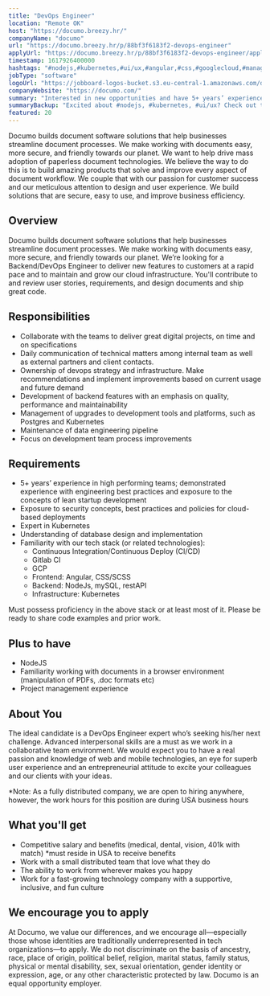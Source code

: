 ```yaml
---
title: "DevOps Engineer"
location: "Remote OK"
host: "https://documo.breezy.hr/"
companyName: "documo"
url: "https://documo.breezy.hr/p/88bf3f6183f2-devops-engineer"
applyUrl: "https://documo.breezy.hr/p/88bf3f6183f2-devops-engineer/apply"
timestamp: 1617926400000
hashtags: "#nodejs,#kubernetes,#ui/ux,#angular,#css,#googlecloud,#management,#postgresql,#mysql"
jobType: "software"
logoUrl: "https://jobboard-logos-bucket.s3.eu-central-1.amazonaws.com/documo"
companyWebsite: "https://documo.com/"
summary: "Interested in new opportunities and have 5+ years’ experience in high performing teams? Documo has a job opening for a devops engineer."
summaryBackup: "Excited about #nodejs, #kubernetes, #ui/ux? Check out this job post!"
featured: 20
---
```


Documo builds document software solutions that help businesses streamline document processes. We make working with documents easy, more secure, and friendly towards our planet. We want to help drive mass adoption of paperless document technologies. We believe the way to do this is to build amazing products that solve and improve every aspect of document workflow. We couple that with our passion for customer success and our meticulous attention to design and user experience. We build solutions that are secure, easy to use, and improve business efficiency.

## Overview

Documo builds document software solutions that help businesses streamline document processes. We make working with documents easy, more secure, and friendly towards our planet. We’re looking for a Backend/DevOps Engineer to deliver new features to customers at a rapid pace and to maintain and grow our cloud infrastructure. You'll contribute to and review user stories, requirements, and design documents and ship great code.

## Responsibilities

*   Collaborate with the teams to deliver great digital projects, on time and on specifications
*   Daily communication of technical matters among internal team as well as external partners and client contacts.
*   Ownership of devops strategy and infrastructure. Make recommendations and implement improvements based on current usage and future demand
*   Development of backend features with an emphasis on quality, performance and maintainability
*   Management of upgrades to development tools and platforms, such as Postgres and Kubernetes
*   Maintenance of data engineering pipeline
*   Focus on development team process improvements

## Requirements

*   5+ years’ experience in high performing teams; demonstrated experience with engineering best practices and exposure to the concepts of lean startup development
*   Exposure to security concepts, best practices and policies for cloud-based deployments
*   Expert in Kubernetes
*   Understanding of database design and implementation
*   Familiarity with our tech stack (or related technologies):
    *   Continuous Integration/Continuous Deploy (CI/CD)
    *   Gitlab CI
    *   GCP
    *   Frontend: Angular, CSS/SCSS
    *   Backend: NodeJs, mySQL, restAPI
    *   Infrastructure: Kubernetes

Must possess proficiency in the above stack or at least most of it. Please be ready to share code examples and prior work.

## Plus to have

*   NodeJS
*   Familiarity working with documents in a browser environment (manipulation of PDFs, .doc formats etc)
*   Project management experience

## About You

The ideal candidate is a DevOps Engineer expert who’s seeking his/her next challenge. Advanced interpersonal skills are a must as we work in a collaborative team environment. We would expect you to have a real passion and knowledge of web and mobile technologies, an eye for superb user experience and an entrepreneurial attitude to excite your colleagues and our clients with your ideas.

\*Note: As a fully distributed company, we are open to hiring anywhere, however, the work hours for this position are during USA business hours

## What you'll get

*   Competitive salary and benefits (medical, dental, vision, 401k with match) \*must reside in USA to receive benefits
*   Work with a small distributed team that love what they do
*   The ability to work from wherever makes you happy
*   Work for a fast-growing technology company with a supportive, inclusive, and fun culture

## We encourage you to apply

At Documo, we value our differences, and we encourage all—especially those whose identities are traditionally underrepresented in tech organizations—to apply. We do not discriminate on the basis of ancestry, race, place of origin, political belief, religion, marital status, family status, physical or mental disability, sex, sexual orientation, gender identity or expression, age, or any other characteristic protected by law. Documo is an equal opportunity employer.
